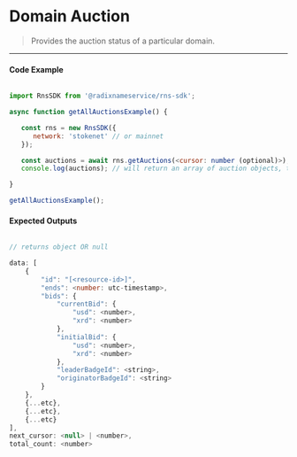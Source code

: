 # Domain Auction

> Provides the auction status of a particular domain.

---

<!-- tabs:start -->

#### **Code Example**

```js

import RnsSDK from '@radixnameservice/rns-sdk';

async function getAllAuctionsExample() {

   const rns = new RnsSDK({
      network: 'stokenet' // or mainnet
   });

   const auctions = await rns.getAuctions(<cursor: number (optional)>);
   console.log(auctions); // will return an array of auction objects, total count and pagination options

}

getAllAuctionsExample();

```

#### **Expected Outputs**

```js

// returns object OR null

data: [
    {
        "id": "[<resource-id>]",
        "ends": <number: utc-timestamp>,
        "bids": {
            "currentBid": {
                "usd": <number>,
                "xrd": <number>
            },
            "initialBid": {
                "usd": <number>,
                "xrd": <number>
            },
            "leaderBadgeId": <string>,
            "originatorBadgeId": <string>
        }
    },
    {...etc},
    {...etc},
    {...etc}
],
next_cursor: <null> | <number>,
total_count: <number>

```

<!-- tabs:end -->